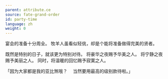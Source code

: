 ```yaml
---
parent: attribute.ce
source: fate-grand-order
id: party-time
language: zh
weight: 0
---
```


宴会的准备十分周全。
牧羊人虽看似轻佻，却是个能将准备做得完美的贤者。

既然是特别的日子，就该更为特别对待。
将豪华之夜赐予华美之人。
将宁静之夜赐予美丽之人。
同时，将温暖的回忆赐予寂寞之人。

「因为大家都是我的亚比煞哦？
　当然要用最高的级别款待啦。」

